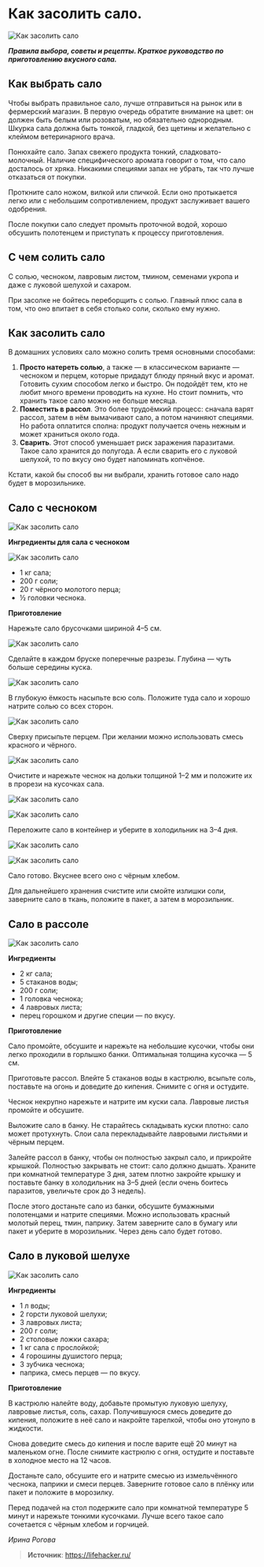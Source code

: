 # Как засолить сало.

![Как засолить сало](/images/Kulinar/Zagotovki/salo_001.jpg 'Как засолить сало')

_**Правила выбора, советы и рецепты. Краткое руководство по приготовлению вкусного сала.**_

## Как выбрать сало

Чтобы выбрать правильное сало, лучше отправиться на рынок или в фермерский магазин. В первую очередь обратите внимание на цвет: он должен быть белым или розоватым, но обязательно однородным. Шкурка сала должна быть тонкой, гладкой, без щетины и желательно с клеймом ветеринарного врача.

Понюхайте сало. Запах свежего продукта тонкий, сладковато-молочный. Наличие специфического аромата говорит о том, что сало досталось от хряка. Никакими специями запах не убрать, так что лучше отказаться от покупки.

Проткните сало ножом, вилкой или спичкой. Если оно протыкается легко или с небольшим сопротивлением, продукт заслуживает вашего одобрения.

После покупки сало следует промыть проточной водой, хорошо обсушить полотенцем и приступать к процессу приготовления.

## С чем солить сало

С солью, чесноком, лавровым листом, тмином, семенами укропа и даже с луковой шелухой и сахаром.

При засолке не бойтесь переборщить с солью. Главный плюс сала в том, что оно впитает в себя столько соли, сколько ему нужно.

## Как засолить сало

В домашних условиях сало можно солить тремя основными способами:

1. **Просто натереть солью**, а также — в классическом варианте — чесноком и перцем, которые придадут блюду пряный вкус и аромат. Готовить сухим способом легко и быстро. Он подойдёт тем, кто не любит много времени проводить на кухне. Но стоит помнить, что хранить такое сало можно не больше месяца.
2. **Поместить в рассол**. Это более трудоёмкий процесс: сначала варят рассол, затем в нём вымачивают сало, а потом начиняют специями. Но работа оплатится сполна: продукт получается очень нежным и может храниться около года.
3. **Сварить**. Этот способ уменьшает риск заражения паразитами. Такое сало хранится до полугода. А если сварить его с луковой шелухой, то по вкусу оно будет напоминать копчёное.

Кстати, какой бы способ вы ни выбрали, хранить готовое сало надо будет в морозильнике.

## Сало с чесноком

![Как засолить сало](/images/Kulinar/Zagotovki/salo_002.jpg 'Как засолить сало')

**Ингредиенты для сала с чесноком**

![Как засолить сало](/images/Kulinar/Zagotovki/salo_003.jpg 'Как засолить сало')

- 1 кг сала;
- 200 г соли;
- 20 г чёрного молотого перца;
- ½ головки чеснока.

**Приготовление**

Нарежьте сало брусочками шириной 4–5 см.

![Как засолить сало](/images/Kulinar/Zagotovki/salo_004.jpg 'Как засолить сало')

Сделайте в каждом бруске поперечные разрезы. Глубина — чуть больше середины куска.

![Как засолить сало](/images/Kulinar/Zagotovki/salo_005.jpg 'Как засолить сало')

В глубокую ёмкость насыпьте всю соль. Положите туда сало и хорошо натрите солью со всех сторон.

![Как засолить сало](/images/Kulinar/Zagotovki/salo_006.jpg 'Как засолить сало')

Сверху присыпьте перцем. При желании можно использовать смесь красного и чёрного.

![Как засолить сало](/images/Kulinar/Zagotovki/salo_007.jpg 'Как засолить сало')

Очистите и нарежьте чеснок на дольки толщиной 1–2 мм и положите их в прорези на кусочках сала.

![Как засолить сало](/images/Kulinar/Zagotovki/salo_008.jpg 'Как засолить сало')

![Как засолить сало](/images/Kulinar/Zagotovki/salo_009.jpg 'Как засолить сало')

Переложите сало в контейнер и уберите в холодильник на 3–4 дня.

![Как засолить сало](/images/Kulinar/Zagotovki/salo_010.jpg 'Как засолить сало')

![Как засолить сало](/images/Kulinar/Zagotovki/salo_011.jpg 'Как засолить сало')

Сало готово. Вкуснее всего оно с чёрным хлебом.

Для дальнейшего хранения счистите или смойте излишки соли, заверните сало в ткань, положите в пакет, а затем в морозильник.

## Сало в рассоле

![Как засолить сало](/images/Kulinar/Zagotovki/salo_012.jpg 'Как засолить сало')

**Ингредиенты**

- 2 кг сала;
- 5 стаканов воды;
- 200 г соли;
- 1 головка чеснока;
- 4 лавровых листа;
- перец горошком и другие специи — по вкусу.

**Приготовление**

Сало промойте, обсушите и нарежьте на небольшие кусочки, чтобы они легко проходили в горлышко банки. Оптимальная толщина кусочка — 5 см.

Приготовьте рассол. Влейте 5 стаканов воды в кастрюлю, всыпьте соль, поставьте на огонь и доведите до кипения. Снимите с огня и остудите.

Чеснок некрупно нарежьте и натрите им куски сала. Лавровые листья промойте и обсушите.

Выложите сало в банку. Не старайтесь складывать куски плотно: сало может протухнуть. Слои сала перекладывайте лавровыми листьями и чёрным перцем.

Залейте рассол в банку, чтобы он полностью закрыл сало, и прикройте крышкой. Полностью закрывать не стоит: сало должно дышать. Храните при комнатной температуре 3 дня, затем плотно закройте крышку и поставьте банку в холодильник на 3–5 дней (если очень боитесь паразитов, увеличьте срок до 3 недель).

После этого достаньте сало из банки, обсушите бумажными полотенцами и натрите специями. Можно использовать красный молотый перец, тмин, паприку. Затем заверните сало в бумагу или пакет и уберите в морозильник. Через день сало будет готово.

## Сало в луковой шелухе

![Как засолить сало](/images/Kulinar/Zagotovki/salo_013.jpg 'Как засолить сало')

**Ингредиенты**

- 1 л воды;
- 2 горсти луковой шелухи;
- 3 лавровых листа;
- 200 г соли;
- 2 столовые ложки сахара;
- 1 кг сала с прослойкой;
- 4 горошины душистого перца;
- 3 зубчика чеснока;
- паприка, смесь перцев — по вкусу.

**Приготовление**

В кастрюлю налейте воду, добавьте промытую луковую шелуху, лавровые листья, соль, сахар. Получившуюся смесь доведите до кипения, положите в неё сало и накройте тарелкой, чтобы оно утонуло в жидкости.

Снова доведите смесь до кипения и после варите ещё 20 минут на маленьком огне. После снимите кастрюлю с огня, остудите и поставьте в холодное место на 12 часов.

Достаньте сало, обсушите его и натрите смесью из измельчённого чеснока, паприки и смеси перцев. Заверните готовое сало в плёнку или пакет и положите в морозилку.

Перед подачей на стол подержите сало при комнатной температуре 5 минут и нарежьте тонкими кусочками. Лучше всего такое сало сочетается с чёрным хлебом и горчицей.

_Ирина Рогова_

> **Источник**: https://lifehacker.ru/
